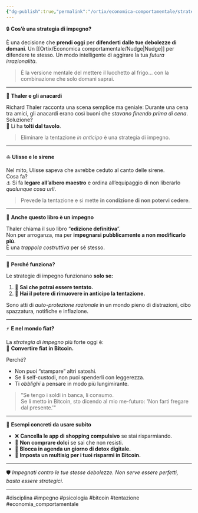 ```yaml
---
{"dg-publish":true,"permalink":"/ortix/economica-comportamentale/strategie-di-impegno/","title":"🔒 Strategie di impegno:difendersi da sé stessi"}
---
```



🔒 **Cos’è una strategia di impegno?**

È una decisione che **prendi oggi** per **difenderti dalle tue debolezze di domani**.  Un [[Ortix/Economica comportamentale/Nudge\|Nudge]] per difendere te stesso.
Un modo intelligente di aggirare la tua *futura irrazionalità*.

> È la versione mentale del mettere il lucchetto al frigo… con la combinazione che solo domani saprai.

---

🏺 **Thaler e gli anacardi**

Richard Thaler racconta una scena semplice ma geniale:
Durante una cena tra amici, gli anacardi erano così buoni che *stavano finendo prima di cena*.  
Soluzione?  
🥜 Li ha **tolti dal tavolo**.

> Eliminare la tentazione *in anticipo* è una strategia di impegno.

---

⛵ **Ulisse e le sirene**

Nel mito, Ulisse sapeva che avrebbe ceduto al canto delle sirene.  
Cosa fa?  
⚓ Si fa **legare all’albero maestro** e ordina all’equipaggio di non liberarlo *qualunque cosa urli*.

> Prevede la tentazione e si mette **in condizione di non potervi cedere**.

---

📕 **Anche questo libro è un impegno**

Thaler chiama il suo libro “**edizione definitiva**”.  
Non per arroganza, ma per **impegnarsi pubblicamente a non modificarlo più**.  
È una *trappola costruttiva* per sé stesso.

---

🧠 **Perché funziona?**

Le strategie di impegno funzionano **solo se:**
1. 🤔 **Sai che potrai essere tentato.**  
2. 🚪 **Hai il potere di rimuovere in anticipo la tentazione.**

Sono atti di *auto-protezione razionale* in un mondo pieno di distrazioni, cibo spazzatura, notifiche e inflazione.

---

⚡ **E nel mondo fiat?**

La *strategia di impegno* più forte oggi è:  
💸 **Convertire fiat in Bitcoin.**

Perché?
- Non puoi “stampare” altri satoshi.
- Se li self-custodi, non puoi spenderli con leggerezza.
- Ti *obblighi* a pensare in modo più lungimirante.

> "Se tengo i soldi in banca, li consumo.  
> Se li metto in Bitcoin, sto dicendo al mio me-futuro: 'Non farti fregare dal presente.'"

---

🎯 **Esempi concreti da usare subito**

- ❌ **Cancella le app di shopping compulsivo** se stai risparmiando.  
- 🍪 **Non comprare dolci** se sai che non resisti.  
- 📅 **Blocca in agenda un giorno di detox digitale.**  
- 🔐 **Imposta un multisig per i tuoi risparmi in Bitcoin.**

---

🛡️ *Impegnati contro le tue stesse debolezze. Non serve essere perfetti, basta essere strategici.*

---

#disciplina #impegno #psicologia #bitcoin #tentazione #economia_comportamentale
